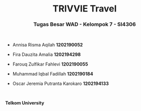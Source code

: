 <h1 align="center">TRIVVIE Travel</h1>
<h3 align="center">Tugas Besar WAD - Kelompok 7 - SI4306</h3>
<br>

- Annisa Risma Aqilah **1202190052**

- Fira Dauzita Amalia **1202194298**

- Farouq Zulfikar Fahlevi **1202190055**

- Muhammad Iqbal Fadillah **1202190184**

- Oscar Jeremia Putranta Karokaro **1202194133**

<br>

**Telkom University**
